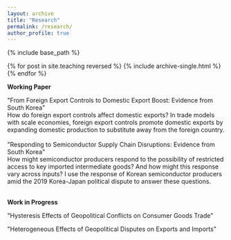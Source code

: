 ```yaml
---
layout: archive
title: "Research"
permalink: /research/
author_profile: true
---
```


{% include base_path %}

{% for post in site.teaching reversed %}
  {% include archive-single.html %}
{% endfor %}

**Working Paper**<br>
<div style="margin-bottom: 1em;"></div>
<span class="indent">"From Foreign Export Controls to Domestic Export Boost: Evidence from South Korea"</span><br>
<div class="abstract">
  How do foreign export controls affect domestic exports? In trade models with scale economies, foreign export controls promote domestic exports by expanding domestic production to substitute away from the foreign country.</div><br>
<span class="indent">"Responding to Semiconductor Supply Chain Disruptions: Evidence from South Korea"</span><br>
<div class="abstract">
  How might semiconductor producers respond to the possibility of restricted access to key imported intermediate goods? And how might this response vary across inputs? I use the response of Korean semiconductor producers amid the 2019 Korea-Japan political dispute to answer these questions.</div><br>

**Work in Progress**<br>
<div style="margin-bottom: 1em;"></div>
<span class="indent">"Hysteresis Effects of Geopolitical Conflicts on Consumer Goods Trade"</span><br>
<div style="margin-bottom: 1em;"></div>
<span class="indent">"Heterogeneous Effects of Geopolitical Disputes on Exports and Imports"</span><br>

